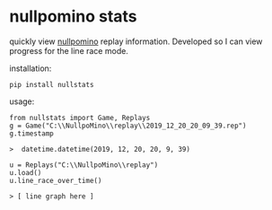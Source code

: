 # nullpomino stats

quickly view [nullpomino](https://github.com/nullpomino/nullpomino) replay information. Developed so I can view progress for the line race mode.

installation:

```
pip install nullstats
```

usage:

```
from nullstats import Game, Replays
g = Game("C:\\NullpoMino\\replay\\2019_12_20_20_09_39.rep")
g.timestamp

>  datetime.datetime(2019, 12, 20, 20, 9, 39)

u = Replays("C:\\NullpoMino\\replay")
u.load()
u.line_race_over_time()

> [ line graph here ]

```
